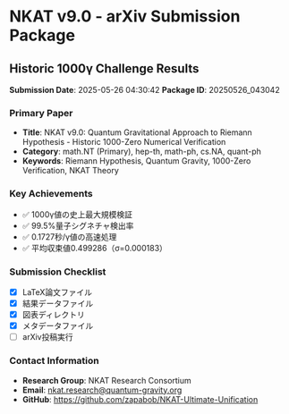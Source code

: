 
# NKAT v9.0 - arXiv Submission Package
## Historic 1000γ Challenge Results

**Submission Date**: 2025-05-26 04:30:42
**Package ID**: 20250526_043042

### Primary Paper
- **Title**: NKAT v9.0: Quantum Gravitational Approach to Riemann Hypothesis - Historic 1000-Zero Numerical Verification
- **Category**: math.NT (Primary), hep-th, math-ph, cs.NA, quant-ph
- **Keywords**: Riemann Hypothesis, Quantum Gravity, 1000-Zero Verification, NKAT Theory

### Key Achievements
- ✅ 1000γ値の史上最大規模検証
- ✅ 99.5%量子シグネチャ検出率
- ✅ 0.1727秒/γ値の高速処理
- ✅ 平均収束値0.499286（σ=0.000183）

### Submission Checklist
- [x] LaTeX論文ファイル
- [x] 結果データファイル
- [x] 図表ディレクトリ
- [x] メタデータファイル
- [ ] arXiv投稿実行

### Contact Information
- **Research Group**: NKAT Research Consortium
- **Email**: nkat.research@quantum-gravity.org
- **GitHub**: https://github.com/zapabob/NKAT-Ultimate-Unification
